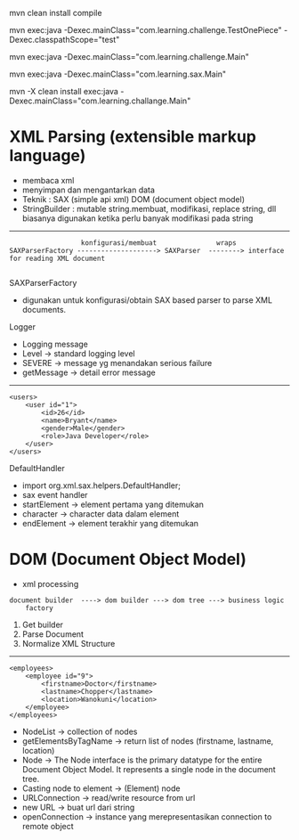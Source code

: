 mvn clean install compile

mvn exec:java -Dexec.mainClass="com.learning.challenge.TestOnePiece" -Dexec.classpathScope="test"

mvn exec:java -Dexec.mainClass="com.learning.challenge.Main"

mvn exec:java -Dexec.mainClass="com.learning.sax.Main"

mvn -X clean install exec:java -Dexec.mainClass="com.learning.challange.Main"

# XML Parsing (extensible markup language)
- membaca xml
- menyimpan dan mengantarkan data
- Teknik : SAX (simple api xml)
           DOM (document object model)
- StringBuilder : mutable string.membuat, modifikasi, replace string, dll
				  biasanya digunakan ketika perlu banyak modifikasi pada string

------------------------------------------------------------------

```
                  konfigurasi/membuat               wraps
SAXParserFactory --------------------> SAXParser  --------> interface for reading XML document
										   
```

SAXParserFactory
- digunakan untuk konfigurasi/obtain SAX based parser 
  to parse XML documents.
  
Logger
- Logging message
- Level -> standard logging level
- SEVERE -> message yg menandakan serious failure
- getMessage -> detail error message

------------------------------------------------------------------
```
<users>
	<user id="1">
		<id>26</id>
		<name>Bryant</name>
		<gender>Male</gender>
		<role>Java Developer</role>
	</user>
</users>
```
	
DefaultHandler
- import org.xml.sax.helpers.DefaultHandler;
- sax event handler
- startElement -> element pertama yang ditemukan <user>
- character -> character data dalam element <id> <name> <gender> <role>
- endElement -> element terakhir yang ditemukan </user>


# DOM (Document Object Model)
- xml processing
   
```               
document builder  ----> dom builder ---> dom tree ---> business logic
	factory         
```     
 
1. Get builder
2. Parse Document
3. Normalize XML Structure

--------------------------------------------------------------

```
<employees>
	<employee id="9">
		<firstname>Doctor</firstname>
		<lastname>Chopper</lastname>
		<location>Wanokuni</location>
	</employee>
</employees>
```

- NodeList -> collection of nodes
- getElementsByTagName -> return list of nodes (firstname, lastname, location)
- Node -> The Node interface is the primary datatype for the entire
        Document Object Model. It represents a single node in the document tree.
- Casting node to element -> (Element) node
- URLConnection -> read/write resource from url
- new URL -> buat url dari string
- openConnection -> instance yang merepresentasikan connection to remote object